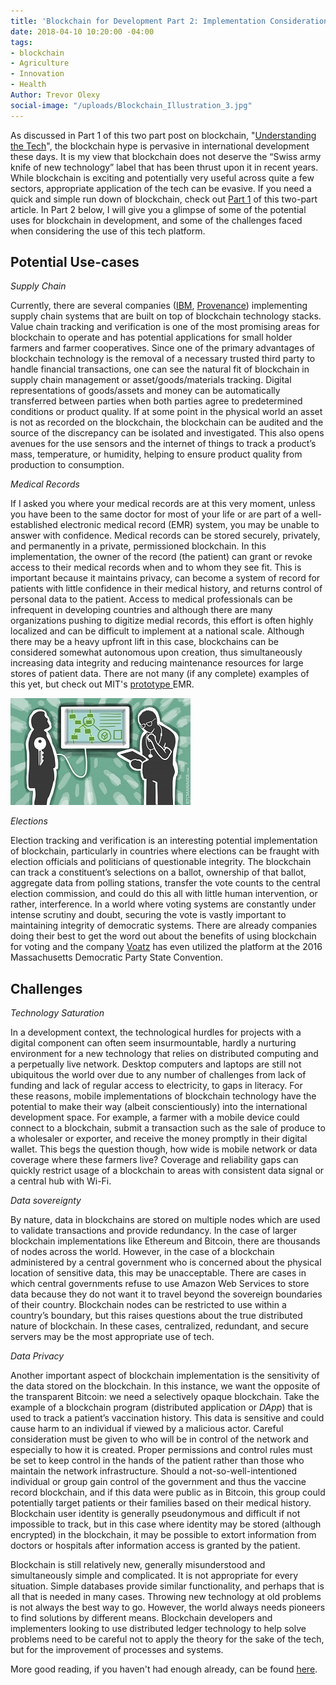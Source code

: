 ```yaml
---
title: 'Blockchain for Development Part 2: Implementation Considerations'
date: 2018-04-10 10:20:00 -04:00
tags:
- blockchain
- Agriculture
- Innovation
- Health
Author: Trevor Olexy
social-image: "/uploads/Blockchain_Illustration_3.jpg"
---
```


As discussed in Part 1 of this two part post on blockchain, "[Understanding the Tech](dai-global-digital.com/blockchain-for-development-part-1-understanding-the-tech.html)", the blockchain hype is pervasive in international development these days. It is my view that blockchain does not deserve the “Swiss army knife of new technology” label that has been thrust upon it in recent years. While blockchain is exciting and potentially very useful across quite a few sectors, appropriate application of the tech can be evasive. If you need a quick and simple run down of blockchain, check out [Part 1](dai-global-digital.com/blockchain-for-development-part-1-understanding-the-tech.html) of this two-part article. In Part 2 below, I will give you a glimpse of some of the potential uses for blockchain in development, and some of the challenges faced when considering the use of this tech platform.

## **Potential Use-cases**

*Supply Chain*

Currently, there are several companies ([IBM](https://www.ibm.com/blockchain/supply-chain/), [Provenance](https://www.provenance.org/)) implementing supply chain systems that are built on top of blockchain technology stacks. Value chain tracking and verification is one of the most promising areas for blockchain to operate and has potential applications for small holder farmers and farmer cooperatives. Since one of the primary advantages of blockchain technology is the removal of a necessary trusted third party to handle financial transactions, one can see the natural fit of blockchain in supply chain management or asset/goods/materials tracking. Digital representations of goods/assets and money can be automatically transferred between parties when both parties agree to predetermined conditions or product quality. If at some point in the physical world an asset is not as recorded on the blockchain, the blockchain can be audited and the source of the discrepancy can be isolated and investigated. This also opens avenues for the use sensors and the internet of things to track a product’s mass, temperature, or humidity, helping to ensure product quality from production to consumption. <!--more-->

*Medical Records*

If I asked you where your medical records are at this very moment, unless you have been to the same doctor for most of your life or are part of a well-established electronic medical record (EMR) system, you may be unable to answer with confidence. Medical records can be stored securely, privately, and permanently in a private, permissioned blockchain. In this implementation, the owner of the record (the patient) can grant or revoke access to their medical records when and to whom they see fit. This is important because it maintains privacy, can become a system of record for patients with little confidence in their medical history, and returns control of personal data to the patient. Access to medical professionals can be infrequent in developing countries and although there are many organizations pushing to digitize medial records, this effort is often highly localized and can be difficult to implement at a national scale. Although there may be a heavy upfront lift in this case, blockchains can be considered somewhat autonomous upon creation, thus simultaneously increasing data integrity and reducing maintenance resources for large stores of patient data. There are not many (if any complete) examples of this yet, but check out MIT's [prototype ](https://medium.com/mit-media-lab-digital-currency-initiative/medrec-electronic-medical-records-on-the-blockchain-c2d7e1bc7d09)EMR.

![Blockchain Blog_Part2_picSMALL2.jpg](/uploads/Blockchain%20Blog_Part2_picSMALL2.jpg)

*Elections*

Election tracking and verification is an interesting potential implementation of blockchain, particularly in countries where elections can be fraught with election officials and politicians of questionable integrity. The blockchain can track a constituent’s selections on a ballot, ownership of that ballot, aggregate data from polling stations, transfer the vote counts to the central election commission, and could do this all with little human intervention, or rather, interference. In a world where voting systems are constantly under intense scrutiny and doubt, securing the vote is vastly important to maintaining integrity of democratic systems. There are already companies doing their best to get the word out about the benefits of using blockchain for voting and the company [Voatz](https://voatz.com/) has even utilized the platform at the 2016 Massachusetts Democratic Party State Convention.

## **Challenges**

*Technology Saturation*

In a development context, the technological hurdles for projects with a digital component can often seem insurmountable, hardly a nurturing environment for a new technology that relies on distributed computing and a perpetually live network. Desktop computers and laptops are still not ubiquitous the world over due to any number of challenges from lack of funding and lack of regular access to electricity, to gaps in literacy.  For these reasons, mobile implementations of blockchain technology have the potential to make their way (albeit conscientiously) into the international development space. For example, a farmer with a mobile device could connect to a blockchain, submit a transaction such as the sale of produce to a wholesaler or exporter, and receive the money promptly in their digital wallet. This begs the question though, how wide is mobile network or data coverage where these farmers live? Coverage and reliability gaps can quickly restrict usage of a blockchain to areas with consistent data signal or a central hub with Wi-Fi.

*Data sovereignty*

By nature, data in blockchains are stored on multiple nodes which are used to validate transactions and provide redundancy. In the case of larger blockchain implementations like Ethereum and Bitcoin, there are thousands of nodes across the world. However, in the case of a blockchain administered by a central government who is concerned about the physical location of sensitive data, this may be unacceptable. There are cases in which central governments refuse to use Amazon Web Services to store data because they do not want it to travel beyond the sovereign boundaries of their country. Blockchain nodes can be restricted to use within a country’s boundary, but this raises questions about the true distributed nature of blockchain. In these cases, centralized, redundant, and secure servers may be the most appropriate use of tech.

*Data Privacy*

Another important aspect of blockchain implementation is the sensitivity of the data stored on the blockchain. In this instance, we want the opposite of the transparent Bitcoin: we need a selectively opaque blockchain. Take the example of a blockchain program (distributed application or *DApp*) that is used to track a patient’s vaccination history. This data is sensitive and could cause harm to an individual if viewed by a malicious actor. Careful consideration must be given to who will be in control of the network and especially to how it is created. Proper permissions and control rules must be set to keep control in the hands of the patient rather than those who maintain the network infrastructure. Should a not-so-well-intentioned individual or group gain control of the government and thus the vaccine record blockchain, and if this data were public as in Bitcoin, this group could potentially target patients or their families based on their medical history. Blockchain user identity is generally pseudonymous and difficult if not impossible to track, but in this case where identity may be stored (although encrypted) in the blockchain, it may be possible to extort information from doctors or hospitals after information access is granted by the patient.

Blockchain is still relatively new, generally misunderstood and simultaneously simple and complicated. It is not appropriate for every situation. Simple databases provide similar functionality, and perhaps that is all that is needed in many cases. Throwing new technology at old problems is not always the best way to go. However, the world always needs pioneers to find solutions by different means. Blockchain developers and implementers looking to use distributed ledger technology to help solve problems need to be careful not to apply the theory for the sake of the tech, but for the improvement of processes and systems.

More good reading, if you haven't had enough already, can be found [here](https://eng.paxos.com/blockchain-separating-hype-from-substance).